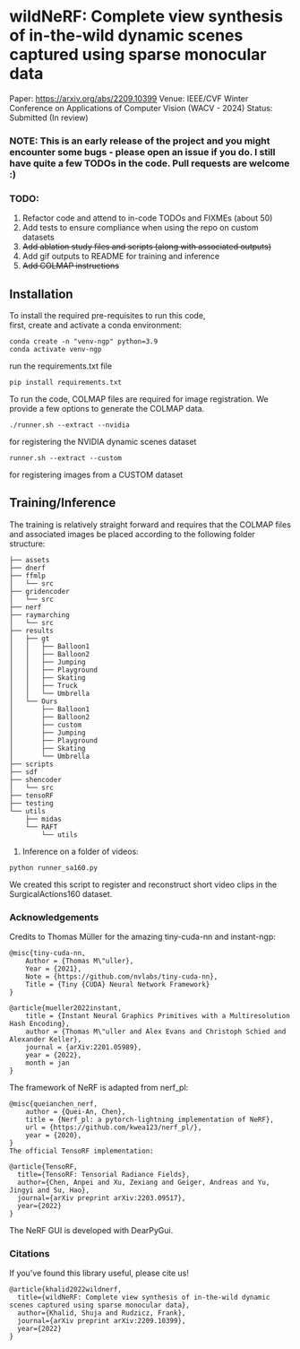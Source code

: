 # wildNeRF: Complete view synthesis of in-the-wild dynamic scenes captured using sparse monocular data

Paper: https://arxiv.org/abs/2209.10399
Venue: IEEE/CVF Winter Conference on Applications of Computer Vision (WACV - 2024)
Status: Submitted (In review)

### NOTE: This is an early release of the project and you might encounter some bugs - please open an issue if you do. I still have quite a few TODOs in the code. Pull requests are welcome :)

### TODO: 
1. Refactor code and attend to in-code TODOs and FIXMEs (about 50)
2. Add tests to ensure compliance when using the repo on custom datasets   
3. ~~Add ablation study files and scripts (along with associated outputs)~~
4. Add gif outputs to README for training and inference
5. ~~Add COLMAP instructions~~

## Installation 

To install the required pre-requisites to run this code,   
first, create and activate a conda environment:

```
conda create -n "venv-ngp" python=3.9
conda activate venv-ngp
```

run the requirements.txt file

```
pip install requirements.txt
```

To run the code, COLMAP files are required for image registration. We provide a few options to generate the COLMAP data.

```
./runner.sh --extract --nvidia
```
for registering the NVIDIA dynamic scenes dataset

```
runner.sh --extract --custom
```
for registering images from a CUSTOM dataset

## Training/Inference

The training is relatively straight forward and requires that the COLMAP files and associated images be placed according to the following folder structure:

```
├── assets
├── dnerf
├── ffmlp
│   └── src
├── gridencoder
│   └── src
├── nerf
├── raymarching
│   └── src
├── results
│   ├── gt
│   │   ├── Balloon1
│   │   ├── Balloon2
│   │   ├── Jumping
│   │   ├── Playground
│   │   ├── Skating
│   │   ├── Truck
│   │   └── Umbrella
│   └── Ours
│       ├── Balloon1
│       ├── Balloon2
│       ├── custom
│       ├── Jumping
│       ├── Playground
│       ├── Skating
│       └── Umbrella
├── scripts
├── sdf
├── shencoder
│   └── src
├── tensoRF
├── testing
└── utils
    ├── midas
    └── RAFT
        └── utils
```


1. Inference on a folder of videos:

```
python runner_sa160.py
```

We created this script to register and reconstruct short video clips in the SurgicalActions160 dataset.



### Acknowledgements
Credits to Thomas Müller for the amazing tiny-cuda-nn and instant-ngp:

```
@misc{tiny-cuda-nn,
    Author = {Thomas M\"uller},
    Year = {2021},
    Note = {https://github.com/nvlabs/tiny-cuda-nn},
    Title = {Tiny {CUDA} Neural Network Framework}
}

@article{mueller2022instant,
    title = {Instant Neural Graphics Primitives with a Multiresolution Hash Encoding},
    author = {Thomas M\"uller and Alex Evans and Christoph Schied and Alexander Keller},
    journal = {arXiv:2201.05989},
    year = {2022},
    month = jan
}
```
The framework of NeRF is adapted from nerf_pl:

```
@misc{queianchen_nerf,
    author = {Quei-An, Chen},
    title = {Nerf_pl: a pytorch-lightning implementation of NeRF},
    url = {https://github.com/kwea123/nerf_pl/},
    year = {2020},
}
The official TensoRF implementation:

@article{TensoRF,
  title={TensoRF: Tensorial Radiance Fields},
  author={Chen, Anpei and Xu, Zexiang and Geiger, Andreas and Yu, Jingyi and Su, Hao},
  journal={arXiv preprint arXiv:2203.09517},
  year={2022}
}
```
The NeRF GUI is developed with DearPyGui.


### Citations
If you've found this library useful, please cite us!

```
@article{khalid2022wildnerf,
  title={wildNeRF: Complete view synthesis of in-the-wild dynamic scenes captured using sparse monocular data},
  author={Khalid, Shuja and Rudzicz, Frank},
  journal={arXiv preprint arXiv:2209.10399},
  year={2022}
}
```